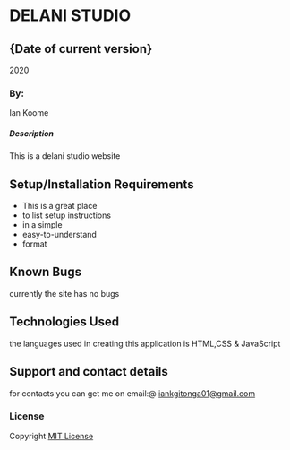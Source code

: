# DELANI STUDIO

## {Date of current version}

2020

### By:
Ian Koome

##### Description

This is a delani studio website 

## Setup/Installation Requirements

* This is a great place
* to list setup instructions
* in a simple
* easy-to-understand
* format

## Known Bugs

currently the site has no bugs

## Technologies Used

the languages used in creating this application is HTML,CSS & JavaScript

## Support and contact details

for contacts you can get me on email:@ iankgitonga01@gmail.com

### License

Copyright [MIT License](License.txt)

